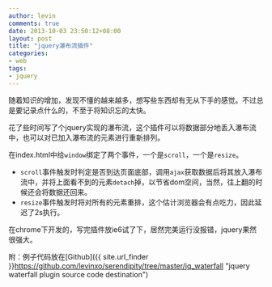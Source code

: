 ```yaml
---
author: levin
comments: true
date: 2013-10-03 23:50:12+08:00
layout: post
title: "jquery瀑布流插件"
categories:
- web
tags:
- jquery
---
```


随着知识的增加，发现不懂的越来越多，想写些东西却有无从下手的感觉。不过总是要记录点什么的，不至于将知识忘的太快。<!-- more -->

花了些时间写了个jquery实现的瀑布流，这个插件可以将数据部分地丢入瀑布流中，也可以对已加入瀑布流的元素进行重新排列。

在index.html中给`window`绑定了两个事件，一个是`scroll`，一个是`resize`。

* `scroll`事件触发时判定是否到达页面底部，调用`ajax`获取数据后将其放入瀑布流中，并将上面看不到的元素`detach`掉，以节省dom空间，当然，往上翻的时候还会将数据还回来。
* `resize`事件触发时将对所有的元素重排，这个估计浏览器会有点吃力，因此延迟了2s执行。

在chrome下开发的，写完插件放ie6试了下，居然完美运行没报错，jquery果然很强大。

附：例子代码放在[Github]({{ site.url_finder }}https://github.com/levinxo/serendipity/tree/master/jq_waterfall "jquery waterfall plugin source code destination")

